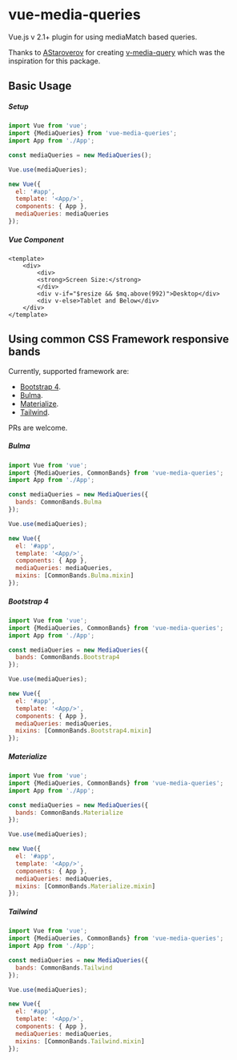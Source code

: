 # vue-media-queries

Vue.js v 2.1+ plugin for using mediaMatch based queries.

Thanks to [AStaroverov]( https://github.com/AStaroverov ) for creating [v-media-query](https://github.com/AStaroverov/v-media-query) which was the inspiration for this package.


## Basic Usage

##### Setup

```javascript
import Vue from 'vue';
import {MediaQueries} from 'vue-media-queries';
import App from './App';

const mediaQueries = new MediaQueries();

Vue.use(mediaQueries);

new Vue({
  el: '#app',
  template: '<App/>',
  components: { App },
  mediaQueries: mediaQueries
});
```

##### Vue Component

```vue
<template>
    <div>
        <div>
        <strong>Screen Size:</strong>
        </div>
        <div v-if="$resize && $mq.above(992)">Desktop</div>
        <div v-else>Tablet and Below</div>
    </div>
</template>
```

## Using common CSS Framework responsive bands

Currently, supported framework are:
- [Bootstrap 4](https://getbootstrap.com).
- [Bulma](https://bulma.io).
- [Materialize](https://materializecss.com/).
- [Tailwind](https://tailwindcss.com).

PRs are welcome.

##### Bulma

```javascript
import Vue from 'vue';
import {MediaQueries, CommonBands} from 'vue-media-queries';
import App from './App';

const mediaQueries = new MediaQueries({
  bands: CommonBands.Bulma
});

Vue.use(mediaQueries);

new Vue({
  el: '#app',
  template: '<App/>',
  components: { App },
  mediaQueries: mediaQueries,
  mixins: [CommonBands.Bulma.mixin]
});
```
##### Bootstrap 4

```javascript
import Vue from 'vue';
import {MediaQueries, CommonBands} from 'vue-media-queries';
import App from './App';

const mediaQueries = new MediaQueries({
  bands: CommonBands.Bootstrap4
});

Vue.use(mediaQueries);

new Vue({
  el: '#app',
  template: '<App/>',
  components: { App },
  mediaQueries: mediaQueries,
  mixins: [CommonBands.Bootstrap4.mixin]
});
```
##### Materialize

```javascript
import Vue from 'vue';
import {MediaQueries, CommonBands} from 'vue-media-queries';
import App from './App';

const mediaQueries = new MediaQueries({
  bands: CommonBands.Materialize
});

Vue.use(mediaQueries);

new Vue({
  el: '#app',
  template: '<App/>',
  components: { App },
  mediaQueries: mediaQueries,
  mixins: [CommonBands.Materialize.mixin]
});
```
##### Tailwind

```javascript
import Vue from 'vue';
import {MediaQueries, CommonBands} from 'vue-media-queries';
import App from './App';

const mediaQueries = new MediaQueries({
  bands: CommonBands.Tailwind
});

Vue.use(mediaQueries);

new Vue({
  el: '#app',
  template: '<App/>',
  components: { App },
  mediaQueries: mediaQueries,
  mixins: [CommonBands.Tailwind.mixin]
});
```
